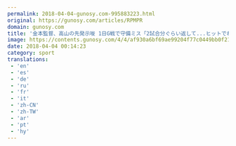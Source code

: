 ```yaml
---
permalink: 2018-04-04-gunosy.com-995883223.html
original: https://gunosy.com/articles/RPMPR
domain: gunosy.com
title: '金本監督、高山の先発示唆 1日G戦で守備ミス「2試合分ぐらい返して...ヒットでね」（デイリースポーツ） - グノシー'
image: https://contents.gunosy.com/4/4/af930a6bf69ae99204f77c0449bb0f21_content.jpg
date: 2018-04-04 00:14:23
category: sport
translations: 
 - 'en'
 - 'es'
 - 'de'
 - 'ru'
 - 'fr'
 - 'it'
 - 'zh-CN'
 - 'zh-TW'
 - 'ar'
 - 'pt'
 - 'hy'
---
```


